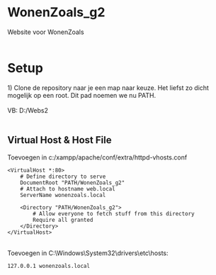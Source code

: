 # WonenZoals_g2
Website voor WonenZoals
<br>
<br>
<h1>Setup</h1>
1) Clone de repository naar je een map naar keuze. Het liefst zo dicht mogelijk op een root. Dit pad noemen we nu PATH.<br> <br>
VB: D:/Webs2 <br> <br>
<H2>Virtual Host & Host File</H2>
Toevoegen in c:/xampp/apache/conf/extra/httpd-vhosts.conf

```
<VirtualHost *:80>
    # Define directory to serve
    DocumentRoot "PATH/WonenZoals_g2"
    # Attach to hostname web.local
    ServerName wonenzoals.local

    <Directory "PATH/WonenZoals_g2">
        # Allow everyone to fetch stuff from this directory
        Require all granted
    </Directory>
</VirtualHost>
```

<br>
Toevoegen in C:\Windows\System32\drivers\etc\hosts: <br>

```
127.0.0.1 wonenzoals.local
```
